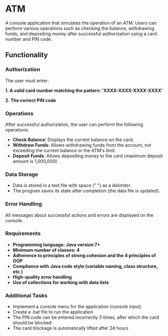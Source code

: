 # ATM
A console application that simulates the operation of an ATM. Users can perform various operations such as checking the balance, withdrawing funds, and depositing money after successful authorization using a card number and PIN code.
## Functionality
### Authorization
The user must enter:

  **1. A valid card number matching the pattern: 'XXXX-XXXX-XXXX-XXXX'**
  
  **2. The correct PIN code**

### Operations
After successful authorization, the user can perform the following operations:
 - **Check Balance**: Displays the current balance on the card. 
 - **Withdraw Funds**: Allows withdrawing funds from the account, not exceeding the current balance or the ATM's limit.
 - **Deposit Funds**: Allows depositing money to the card (maximum deposit amount is 1,000,000).

### Data Storage
- Data is stored in a text file with space (" ") as a delimiter.
- The program saves its state after completion (the data file is updated).

### Error Handling
All messages about successful actions and errors are displayed on the console.

### Requirements
- **Programming language: Java version 7+**
- **Minimum number of classes: 4**
- **Adherence to principles of strong cohesion and the 4 principles of OOP**
- **Compliance with Java code style (variable naming, class structure, etc.)**
- **High-quality error handling**
- **Use of collections for working with data lists**

### Additional Tasks
- Implement a console menu for the application (console input)
- Create a .bat file to run the application
- The PIN code can be entered incorrectly 3 times, after which the card should be blocked
- The card blockage is automatically lifted after 24 hours
